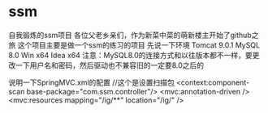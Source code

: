 # ssm
自我锻炼的ssm项目
各位父老乡亲们，作为新菜中菜的萌新楼主开始了github之旅
这个项目主要是做一个ssm的练习的项目
先说一下环境
Tomcat 9.0.1 
MySQL 8.0 
Win x64
Idea x64
注意：MySQL8.0的连接方式和以往版本都不一样，要更改一下用户名和密码，然后驱动也不兼容旧的一定要8.0之后的

说明一下SpringMVC.xml的配置
//这个是设置扫描包
  <context:component-scan base-package="com.ssm.controller"/>
    <!--相当于配了Handler和Adapter-->
    <mvc:annotation-driven />
    <!--静态资源-->
    <!--<mvc:resources mapping="/url目录" location="真实目录"-->
    <mvc:resources mapping="/ig/**" location="/ig/" />
